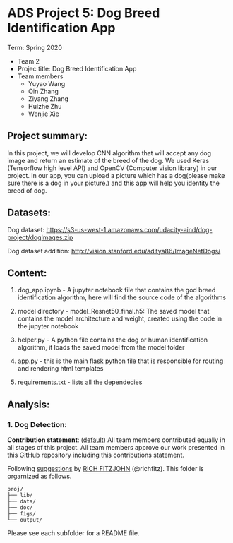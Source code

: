 # ADS Project 5: Dog Breed Identification App

Term: Spring 2020

+ Team 2
+ Projec title: Dog Breed Identification App
+ Team members
	+ Yuyao Wang
	+ Qin Zhang
	+ Ziyang Zhang
	+ Huizhe Zhu
	+ Wenjie Xie
## Project summary: 

In this project, we will develop CNN algorithm that will accept any dog image and return an estimate of the breed of the dog. We used Keras (Tensorflow high level API) and OpenCV (Computer vision library) in our project. In our app, you can upload a picture which has a dog(please make sure there is a dog in your picture.) and this app will help you identity the breed of dog. 

## Datasets:

Dog dataset: https://s3-us-west-1.amazonaws.com/udacity-aind/dog-project/dogImages.zip

Dog dataset addition: http://vision.stanford.edu/aditya86/ImageNetDogs/

## Content: 

1. dog_app.ipynb - A jupyter notebook file that contains the god breed identification algorithm, here will find the source code of the algorithms
 
2. model directory - model_Resnet50_final.h5: The saved model that contains the model architecture and weight, created using the code in the jupyter notebook

3. helper.py - A python file contains the dog or human identification algorithm, it loads the saved model from the model folder

4. app.py - this is the main flask python file that is responsible for routing and rendering html templates

5. requirements.txt - lists all the dependecies

## Analysis:

### 1. Dog Detection:

	
**Contribution statement**: ([default](doc/a_note_on_contributions.md)) All team members contributed equally in all stages of this project. All team members approve our work presented in this GitHub repository including this contributions statement. 

Following [suggestions](http://nicercode.github.io/blog/2013-04-05-projects/) by [RICH FITZJOHN](http://nicercode.github.io/about/#Team) (@richfitz). This folder is orgarnized as follows.

```
proj/
├── lib/
├── data/
├── doc/
├── figs/
└── output/
```

Please see each subfolder for a README file.
